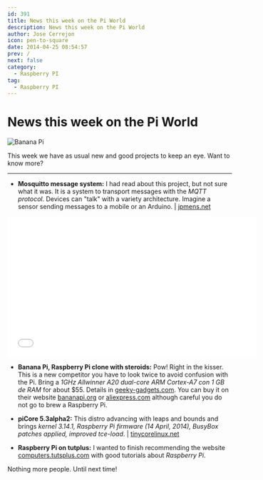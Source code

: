 ```yaml
---
id: 391
title: News this week on the Pi World
description: News this week on the Pi World
author: Jose Cerrejon
icon: pen-to-square
date: 2014-04-25 08:54:57
prev: /
next: false
category:
  - Raspberry PI
tag:
  - Raspberry PI
---
```


# News this week on the Pi World

![Banana Pi](/images/2014/04/bananapi.jpg)

This week we have as usual new and good projects to keep an eye. Want to know more?

- - -
* **Mosquitto message system:** I had read about this project, but not sure what it was. It is a system to transport messages with the *MQTT protocol*. Devices can "talk" with a variety architecture. Imagine a sensor sending messages to a mobile or an Arduino. | [jpmens.net](http://jpmens.net/2013/09/01/installing-mosquitto-on-a-raspberry-pi/)

<iframe width="560" height="315" src="//www.youtube.com/embed/D5pOiAMnUnw" frameborder="0" allowfullscreen></iframe>

* **Banana Pi, Raspberry Pi clone with steroids:** Pow! Right in the kisser. This is a new competitor you have to look twice to avoid confusion with the Pi. Bring a *1GHz Allwinner A20 dual-core ARM Cortex-A7 con 1 GB de RAM* for about $55. Details in [geeky-gadgets.com](http://www.geeky-gadgets.com/banana-pi-raspberry-pi-clone-offers-more-memory-and-faster-processor-for-57-21-04-2014/). You can buy it on their website [bananapi.org](http://www.bananapi.org) or [aliexpress.com](http://www.aliexpress.com/wholesale?SearchText=banana+pi&catId=0&initiative_id=SB_20140420072100) although careful you do not go to brew a Raspberry Pi.

* **piCore 5.3alpha2:** This distro advancing with leaps and bounds and brings *kernel 3.14.1, Raspberry Pi firmware (14 April, 2014), BusyBox patches applied, improved tce-load*. | [tinycorelinux.net](http://forum.tinycorelinux.net/index.php/topic,16951.0.html)

* **Raspberry Pi on tutplus:** I wanted to finish recommending the website [computers.tutsplus.com](http://computers.tutsplus.com/categories/electronics) with good tutorials about *Raspberry Pi*. 

Nothing more people. Until next time!